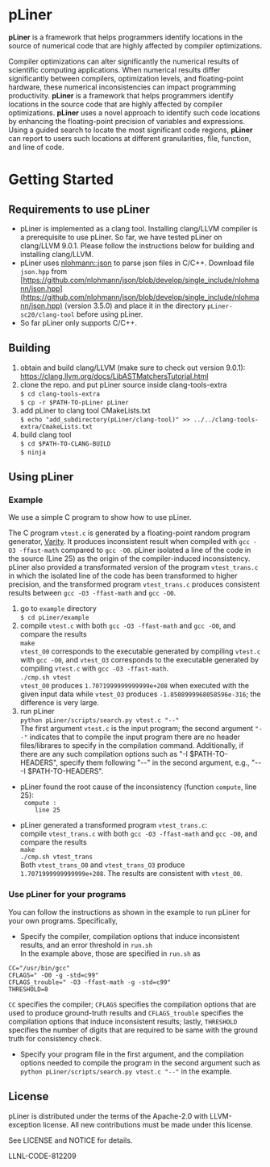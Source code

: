 # pLiner

**pLiner** is a framework that helps programmers identify locations in the source of numerical code that are highly affected by compiler optimizations.  

Compiler optimizations can alter significantly the numerical results of scientific computing applications. When numerical results differ significantly between compilers, optimization levels, and floating-point hardware, these numerical inconsistencies can impact programming productivity. **pLiner** is a framework that helps programmers identify locations in the source code that are highly affected by compiler optimizations. **pLiner** uses a novel approach to identify such code locations by enhancing the floating-point precision of variables and expressions. Using a guided search to locate the most significant code regions, **pLiner** can report to users such locations at different granularities, file, function, and line of code.

# Getting Started

## Requirements to use pLiner
- pLiner is implemented as a clang tool. Installing clang/LLVM compiler is a prerequisite to use pLiner. So far, we have tested pLiner on clang/LLVM 9.0.1. Please follow the instructions below for building and installing clang/LLVM.
- pLiner uses [nlohmann::json](https://github.com/nlohmann/json) to parse json files in C/C++. Download file `json.hpp` from [https://github.com/nlohmann/json/blob/develop/single_include/nlohmann/json.hpp](https://github.com/nlohmann/json/blob/develop/single_include/nlohmann/json.hpp) (version 3.5.0) and place it in the directory `pLiner-sc20/clang-tool` before using pLiner.
- So far pLiner only supports C/C++.

## Building
  1. obtain and build clang/LLVM (make sure to check out version 9.0.1):  
    https://clang.llvm.org/docs/LibASTMatchersTutorial.html  
  2. clone the repo. and put pLiner source inside clang-tools-extra  
    `$ cd clang-tools-extra`  
    `$ cp -r $PATH-TO-pLiner pLiner`  
  3. add pLiner to clang tool CMakeLists.txt  
    `$ echo "add_subdirectory(pLiner/clang-tool)" >> ../../clang-tools-extra/CmakeLists.txt`  
  4. build clang tool  
    `$ cd $PATH-TO-CLANG-BUILD`  
    `$ ninja`  

## Using pLiner

### Example

We use a simple C program to show how to use pLiner.   

The C program `vtest.c` is generated by a floating-point random program generator, [Varity](https://www.osti.gov/biblio/1581779-varit).
It produces inconsistent result when compiled with `gcc -O3 -ffast-math` compared to `gcc -O0`. pLiner isolated a line of the code in the source (Line 25) as the origin of the compiler-induced inconsistency. pLiner also provided a transformated version of the program `vtest_trans.c` in which the isolated line of the code has been transformed to higher precision, and the transformed program `vtest_trans.c` produces consistent results between `gcc -O3 -ffast-math` and `gcc -O0`.

  1. go to `example` directory  
    `$ cd pLiner/example`  
  2. compile `vtest.c` with both `gcc -O3 -ffast-math` and `gcc -O0`, and compare the results  
    `make`  
    `vtest_O0` corresponds to the executable generated by compiling `vtest.c` with `gcc -O0`, and `vtest_O3` corresponds to the executable generated by compiling `vtest.c` with `gcc -O3 -ffast-math`.  
    `./cmp.sh vtest`  
    `vtest_O0` produces `1.7071999999999999e+208` when executed with the given input data while `vtest_O3` produces `-1.8508999968058596e-316`; the difference is very large.  
  3. run pLiner  
    `python pLiner/scripts/search.py vtest.c "--"`   
    The first argument `vtest.c` is the input program; the second argument `"--"` indicates that to compile the input program there are no header files/librares to specify in the compilation command. Additionally, if there are any such compilation options such as "-I $PATH-TO-HEADERS", specify them following "--" in the second argument, e.g., "-- -I $PATH-TO-HEADERS". 

   * pLiner found the root cause of the inconsistency (function `compute`, line 25):  
    ` compute :`  
    `    line 25`    

   * pLiner generated a transformed program `vtest_trans.c`:  
     compile `vtest_trans.c` with both `gcc -O3 -ffast-math` and `gcc -O0`, and compare the results  
     `make`  
     `./cmp.sh vtest_trans`  
     Both `vtest_trans_O0` and `vtest_trans_O3` produce `1.7071999999999999e+208`. The results are consistent with `vtest_O0`.  
### Use pLiner for your programs

You can follow the instructions as shown in the example to run pLiner for your own programs. Specifically, 

* Specify the compiler, compilation options that induce inconsistent results, and an error threshold in `run.sh`  
 In the example above, those are specified in `run.sh` as
 ```
 CC="/usr/bin/gcc"
 CFLAGS=" -O0 -g -std=c99"
 CFLAGS_trouble=" -O3 -ffast-math -g -std=c99"
 THRESHOLD=8 
 ```
 `CC` specifies the compiler; `CFLAGS` specifies the compilation options that are used to produce ground-truth results and `CFLAGS_trouble` specifies the compilation options that induce inconsistent results; lastly, `THRESHOLD` specifies the number of digits that are required to be same with the ground truth for consistency check.
 
* Specify your program file in the first argument, and the compilation options needed to compile the program in the second argument such as 
`python pLiner/scripts/search.py vtest.c "--"` in the example.

 ## License

pLiner is distributed under the terms of the Apache-2.0 with LLVM-exception license. All new contributions must be made under this license.
 
 See LICENSE and NOTICE for details.
 
 LLNL-CODE-812209
